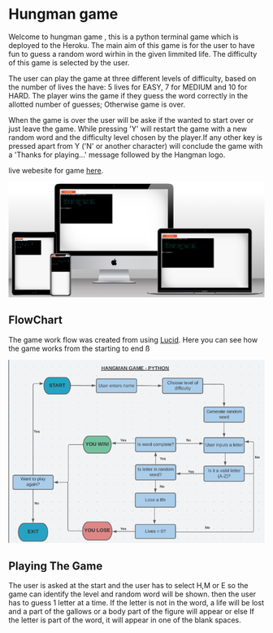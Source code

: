 # Hungman game 
Welcome to hungman game , this is a python terminal game which is deployed to the Heroku. The main aim of this game is for the user to have fun to guess a random word wirhin in the given limmited life. The difficulty of this game is selected by the user.

The user can play the game at three different levels of difficulty, based on the number of lives the have: 5 lives for EASY, 7 for MEDIUM and 10 for HARD. The player wins the game if they guess the word correctly in the allotted number of guesses; Otherwise game is over.

When the game is over the user will be aske if the wanted to start over or just leave the game.  While pressing 'Y' will restart the game with a new random word and the difficulty level chosen by the player.If any other key is pressed apart from Y ('N' or another character) will conclude the game with a 'Thanks for playing...' message followed by the Hangman logo.

live webesite for game [here](https://hungman-1.herokuapp.com/).

![The Hungman Game!](/assets/frontpage.png)

## FlowChart
The game work flow was created from using [Lucid](http:lucid.app). Here you can see how the game works from the starting to end ß


![FlowChart](./assets/flowchart.png)

## Playing The Game 
The user is asked at the start and the user has to select H,M or E so the game can identify the level and random word will be shown. then the user has to guess 1 letter at a time. If the letter is not in the word, a life will be lost and a part of the gallows or a body part of the figure will appear or else If the letter is part of the word, it will appear in one of the blank spaces.

